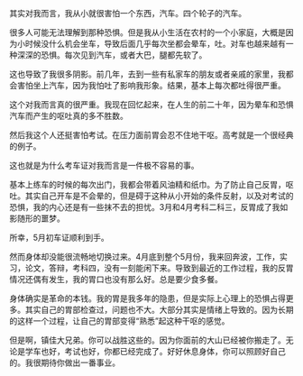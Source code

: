 其实对我而言，我从小就很害怕一个东西，汽车。四个轮子的汽车。
 
很多人可能无法理解到那种恐惧。但是我从小生活在农村的一个小家庭，大概是因为小时候没什么机会坐车，导致后面几乎每次坐都会晕车，吐。对车也越来越有一种深深的恐惧。每次见到汽车，或者大巴，腿都先软了。

这也导致了我很多阴影。前几年，去到一些有私家车的朋友或者亲戚的家里，我都会害怕坐上汽车，因为我怕吐了影响我形象。结果，基本上每次都吐得很严重。

这个对我而言真的很严重。我现在回忆起来，在人生的前二十年，因为晕车和恐惧汽车而产生的呕吐真的多不胜数。

然后我这个人还挺害怕考试。在压力面前胃会忍不住地干呕。高考就是一个很经典的例子。

这也就是为什么考车证对我而言是一件极不容易的事。

基本上练车的时候的每次出门，我都会带着风油精和纸巾。为了防止自己反胃，呕吐。其实自己开车是不会晕的，但是碍于这种从小开始的条件反射，以及对考试的恐惧，我的内心还是有一些抹不去的担忧。3月和4月考科二科三，反胃成了我如影随形的噩梦。

所幸，5月初车证顺利到手。

然而身体却没能很流畅地切换过来。4月底到整个5月份，我来回奔波，工作，实习，论文，答辩，考科四，没有一刻能闲下来。导致到最近的工作过程，我的反胃情况还偶有发生，我的胃口也没有那么好。总是要少食多餐。

身体确实是革命的本钱。我的胃是我多年的隐患，但是实际上心理上的恐惧占得更多。其实自己的胃部检查过，问题也不大。大部分其实是情绪上导致的。因为长期的这样一个过程，让自己的胃部变得“熟悉”起这种干呕的感觉。

但是啊，镇佳大兄弟。你可以战胜这些的。因为你面前的大山已经被你搬走了。无论是学车也好，考试也好，你都已经完成了。好好休息身体，你可以照顾好自己的。我很期待你做出一番事业。
